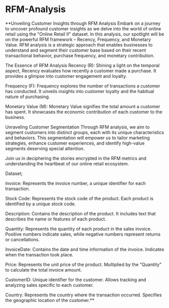 # RFM-Analysis
**Unveiling Customer Insights through RFM Analysis Embark on a journey to uncover profound customer insights as we delve into the world of online retail using the "Online Retail II" dataset. In this analysis, our spotlight will be on the powerful RFM framework – Recency, Frequency, and Monetary Value. RFM analysis is a strategic approach that enables businesses to understand and segment their customer base based on their recent transactional behavior, purchase frequency, and monetary contribution.

The Essence of RFM Analysis Recency (R): Shining a light on the temporal aspect, Recency evaluates how recently a customer made a purchase. It provides a glimpse into customer engagement and loyalty.

Frequency (F): Frequency explores the number of transactions a customer has conducted. It unveils insights into customer loyalty and the habitual nature of purchasing.

Monetary Value (M): Monetary Value signifies the total amount a customer has spent. It showcases the economic contribution of each customer to the business.

Unraveling Customer Segmentation Through RFM analysis, we aim to segment customers into distinct groups, each with its unique characteristics and behaviors. This segmentation will empower us to tailor marketing strategies, enhance customer experiences, and identify high-value segments deserving special attention.

Join us in deciphering the stories encrypted in the RFM metrics and understanding the heartbeat of our online retail ecosystem.

Dataset;

Invoice: Represents the invoice number, a unique identifier for each transaction.

Stock Code: Represents the stock code of the product. Each product is identified by a unique stock code.

Description: Contains the description of the product. It includes text that describes the name or features of each product.

Quantity: Represents the quantity of each product in the sales invoice. Positive numbers indicate sales, while negative numbers represent returns or cancellations.

InvoiceDate: Contains the date and time information of the invoice. Indicates when the transaction took place.

Price: Represents the unit price of the product. Multiplied by the "Quantity" to calculate the total invoice amount.

CustomerID: Unique identifier for the customer. Allows tracking and analyzing sales specific to each customer.

Country: Represents the country where the transaction occurred. Specifies the geographic location of the customer.**
